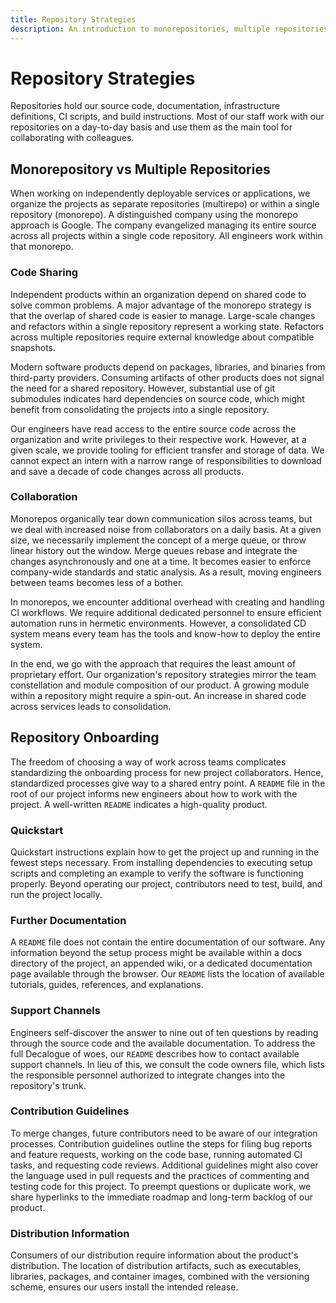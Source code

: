 ```yaml
---
title: Repository Strategies
description: An introduction to monorepositories, multiple repositories, and onboarding contributors.
---
```


# Repository Strategies

Repositories hold our source code, documentation, infrastructure definitions, CI scripts, and build instructions. Most of our staff work with our repositories on a day-to-day basis and use them as the main tool for collaborating with colleagues.

## Monorepository vs Multiple Repositories

When working on independently deployable services or applications, we organize the projects as separate repositories (multirepo) or within a single repository (monorepo). A distinguished company using the monorepo approach is Google. The company evangelized managing its entire source across all projects within a single code repository. All engineers work within that monorepo.

### Code Sharing

Independent products within an organization depend on shared code to solve common problems. A major advantage of the monorepo strategy is that the overlap of shared code is easier to manage. Large-scale changes and refactors within a single repository represent a working state. Refactors across multiple repositories require external knowledge about compatible snapshots.

Modern software products depend on packages, libraries, and binaries from third-party providers. Consuming artifacts of other products does not signal the need for a shared repository. However, substantial use of git submodules indicates hard dependencies on source code, which might benefit from consolidating the projects into a single repository.

Our engineers have read access to the entire source code across the organization and write privileges to their respective work. However, at a given scale, we provide tooling for efficient transfer and storage of data. We cannot expect an intern with a narrow range of responsibilities to download and save a decade of code changes across all products.

### Collaboration

Monorepos organically tear down communication silos across teams, but we deal with increased noise from collaborators on a daily basis. At a given size, we necessarily implement the concept of a merge queue, or throw linear history out the window. Merge queues rebase and integrate the changes asynchronously and one at a time. It becomes easier to enforce company-wide standards and static analysis. As a result, moving engineers between teams becomes less of a bother.

In monorepos, we encounter additional overhead with creating and handling CI workflows. We require additional dedicated personnel to ensure efficient automation runs in hermetic environments. However, a consolidated CD system means every team has the tools and know-how to deploy the entire system.

In the end, we go with the approach that requires the least amount of proprietary effort. Our organization's repository strategies mirror the team constellation and module composition of our product. A growing module within a repository might require a spin-out. An increase in shared code across services leads to consolidation.

## Repository Onboarding

The freedom of choosing a way of work across teams complicates standardizing the onboarding process for new project collaborators. Hence, standardized processes give way to a shared entry point. A `README` file in the root of our project informs new engineers about how to work with the project. A well-written `README` indicates a high-quality product.

### Quickstart

Quickstart instructions explain how to get the project up and running in the fewest steps necessary. From installing dependencies to executing setup scripts and completing an example to verify the software is functioning properly. Beyond operating our project, contributors need to test, build, and run the project locally.

### Further Documentation

A `README` file does not contain the entire documentation of our software. Any information beyond the setup process might be available within a docs directory of the project, an appended wiki, or a dedicated documentation page available through the browser. Our `README` lists the location of available tutorials, guides, references, and explanations.

### Support Channels

Engineers self-discover the answer to nine out of ten questions by reading through the source code and the available documentation. To address the full Decalogue of woes, our `README` describes how to contact available support channels. In lieu of this, we consult the code owners file, which lists the responsible personnel authorized to integrate changes into the repository's trunk.

### Contribution Guidelines

To merge changes, future contributors need to be aware of our integration processes. Contribution guidelines outline the steps for filing bug reports and feature requests, working on the code base, running automated CI tasks, and requesting code reviews. Additional guidelines might also cover the language used in pull requests and the practices of commenting and testing code for this project. To preempt questions or duplicate work, we share hyperlinks to the immediate roadmap and long-term backlog of our product.

### Distribution Information

Consumers of our distribution require information about the product's distribution. The location of distribution artifacts, such as executables, libraries, packages, and container images, combined with the versioning scheme, ensures our users install the intended release.
